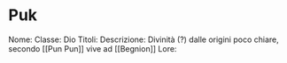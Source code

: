# Puk
Nome: 
Classe: Dio
Titoli: 
Descrizione: Divinità (?) dalle origini poco chiare, secondo [[Pun Pun]] vive ad [[Begnion]]
Lore: